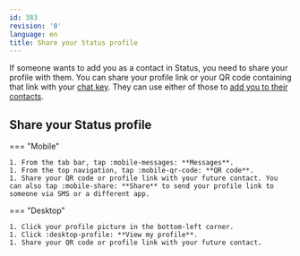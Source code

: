 ```yaml
---
id: 383
revision: '0'
language: en
title: Share your Status profile
---
```


If someone wants to add you as a contact in Status, you need to share your profile with them. You can share your profile link or your QR code containing that link with your [chat key](./your-chatkey-emojihash-and-identicon-ring). They can use either of those to [add you to their contacts](./add-a-contact-in-status).

## Share your Status profile

=== "Mobile"

    1. From the tab bar, tap :mobile-messages: **Messages**.
    1. From the top navigation, tap :mobile-qr-code: **QR code**.
    1. Share your QR code or profile link with your future contact. You can also tap :mobile-share: **Share** to send your profile link to someone via SMS or a different app.

=== "Desktop"

    1. Click your profile picture in the bottom-left corner.
    1. Click :desktop-profile: **View my profile**.
    1. Share your QR code or profile link with your future contact.
